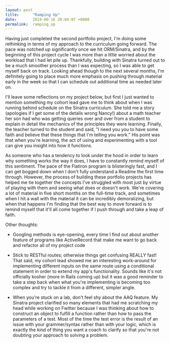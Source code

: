 ```yaml
---
layout: post
title:      "Ramping Up"
date:       2019-06-16 20:04:07 +0000
permalink:  ramping_up
---
```


Having just completed the second portfolio project, I'm doing some rethinking in terms of my approach to the curriculum going forward. The pace was notched up significantly once we hit ORM/Sinatra, and by the beginning of this project cycle I was more than a little worried about the workload that I had let pile up. Thankfully, building with Sinatra turned out to be a much smoother process than I was expecting, so I was able to get myself back on track. Looking ahead though to the next several months, I'm definitely going to place much more emphasis on pushing through material early in the week so that I can schedule out additional time as needed later on.

I'll leave some reflections on my project below, but first I just wanted to mention something my cohort lead gave me to think about when I was running behind schedule on the Sinatra curriculum. She told me a story (apologies if I get some of the details wrong Nancy!) about a math teacher her son had who was getting queries over and over from a student to explain in detail the mechanics of the principles they were learning. Finally, the teacher turned to the student and said, "I need you you to have some faith and believe that these things that I'm telling you work." His point was that when you're learning, the act of using and experimenting with a tool can give you insight into how it functions.

As someone who has a tendency to look under the hood in order to learn why something works the way it does, I have to constantly remind myself of this sentiment. The pace of the Flatiron program is blisteringly fast, and I can get bogged down when I don't fully understand a Readme the first time through. However, the process of building these portfolio projects has helped me tie together the concepts I've struggled with most just by virtue of playing with them and seeing what does or doesn't work. We're covering a lot of material in five short months on the full-time track, and sometimes when I hit a wall with the material it can be incredibly demoralizing, but when that happens I'm finding that the best way to move forward is to remind myself that it'll all come together if I push through and take a leap of faith.

Other thoughts:

- Googling methods is eye-opening, every time I find out about another feature of programs like ActiveRecord that make me want to go back and refactor all of my project code

- Stick to RESTful routes; otherwise things get confusing REALLY fast! That said, my cohort lead showed me an interesting work-around for implementing different inputs on the same route using a conditional statement in order to extend my app's functionality. Sounds like it's not officially kosher (more in Rails coming up) but it was a good reminder to take a step back when what you're implementing is becoming too complex and try to tackle it from a different, simpler angle.

- When you're stuck on a lab, don't feel shy about the AAQ feature. My Sinatra project clarified so many elements that had me scratching my head while working on Fwitter because I was thinking about how to construct an object to fulfill a function rather than how to pass the parameters of a test. Most of the time the test error is the result of an issue with your grammer/syntax rather than with your logic, which is exactly the kind of thing you want a coach to clarify so that you're not doubting your approach to solving a problem.
